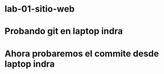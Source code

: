 # lab-01-sitio-web

# Probando git en laptop indra

# Ahora probaremos el commite desde laptop indra